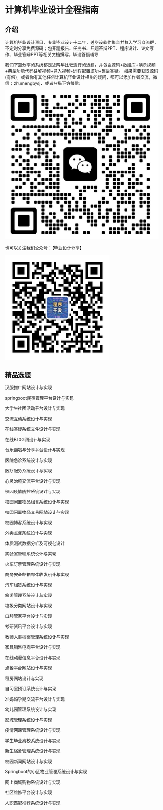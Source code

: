 # 计算机毕业设计全程指南

## 介绍
计算机毕业设计项目，专业毕业设计十二年，送毕设软件集合并拉入学习交流群，不定时分享免费源码；包开题报告、任务书、开题答辩PPT、程序设计、论文写作、毕业答辩PPT等相关文档撰写，毕设答疑辅导

我们下面分享的系统都是近两年比较流行的选题，并包含源码+数据库+演示视频+典型功能代码讲解视频+导入视频+远程配置成功+售后答疑。 如果需要获取源码(有偿)，或者你有其他任何计算机毕业设计相关的疑问，都可以添加作者交流，微信：zhumengbysj，或者扫描下方微信:

![](./imgs/逐梦设计.png)

也可以关注我们公众号：【毕业设计分享】

![](./imgs/毕业设计分享.jpg)

## 精品选题
汉服推广网站设计与实现

springboot民宿管理平台设计与实现

大学生社团活动平台设计与实现

交流互动系统设计与实现

在线答疑系统文件设计与实现

在线BL0G网设计与实现

音乐翻唱与分享平台设计与实现

医院急诊系统设计与实现

医疗服务系统设计与实现

心灵治煎交流平台设计与实现

校园疫情防控系统设计与实现

校园闲置物品租售系统设计与实现

校园闲置物品交易网站设计与实现

校园博客系统设计与实现

外卖点餐系统设计与实现

体质测试数据分析及可视化设计

实验室管理系统设计与实现

火车订票管理系统设计与实现

商务安全邮箱邮件收发设计与实现

汽车租赁系统设计与实现

旅游管理系统设计与实现

垃圾分类网站设计与实现

口腔管家平台设计与实现

考研资讯平台设计与实现

教师人事档案管理系统设计与实现

家具销售电商平台设计与实现

在线动漫信息平台设计与实现

点餐平台网站设计与实现

租房网站设计与实现

自习室预订系统设计与实现

准妈妈孕期交流平台设计与实现

幼儿园管理系统设计与实现

影城管理系统设计与实现

疫情网课管理系统设计与实现

学生毕业离校系统设计与实现

新生宿舍管理系统设计与实现

校园新闻网站设计与实现

Springboot的小区物业管理系统设计与实现

网上商城购物系统设计与实现

社区维修平台设计与实现

人职匹配推荐系统设计与实现
